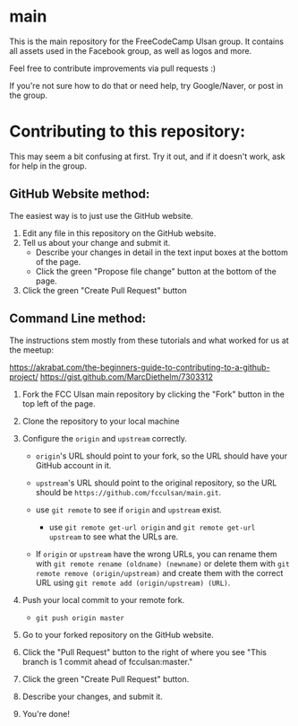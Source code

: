 # main

This is the main repository for the FreeCodeCamp Ulsan group. It contains all assets used in the Facebook group, as well as logos and more.

Feel free to contribute improvements via pull requests :)

If you're not sure how to do that or need help, try Google/Naver, or post in the group.

# Contributing to this repository:

This may seem a bit confusing at first. Try it out, and if it doesn't work, ask for help in the group.

## GitHub Website method:

The easiest way is to just use the GitHub website.

1. Edit any file in this repository on the GitHub website.
2. Tell us about your change and submit it.
   - Describe your changes in detail in the text input boxes at the bottom of the page.
   - Click the green "Propose file change" button at the bottom of the page.
3. Click the green "Create Pull Request" button

## Command Line method:

The instructions stem mostly from these tutorials and what worked for us at the meetup:

https://akrabat.com/the-beginners-guide-to-contributing-to-a-github-project/
https://gist.github.com/MarcDiethelm/7303312

1. Fork the FCC Ulsan main repository by clicking the "Fork" button in the top left of the page.
2. Clone the repository to your local machine
3. Configure the `origin` and `upstream` correctly.

   - `origin`'s URL should point to your fork, so the URL should have your GitHub account in it.
   - `upstream`'s URL should point to the original repository, so the URL should be `https://github.com/fcculsan/main.git`.
   - use `git remote` to see if `origin` and `upstream` exist.

     - use `git remote get-url origin` and `git remote get-url upstream` to see what the URLs are.

   - If `origin` or `upstream` have the wrong URLs, you can rename them with `git remote rename (oldname) (newname)` or delete them with `git remote remove (origin/upstream)` and create them with the correct URL using `git remote add (origin/upstream) (URL)`.

4. Push your local commit to your remote fork.
   - `git push origin master`
5. Go to your forked repository on the GitHub website.
6. Click the "Pull Request" button to the right of where you see "This branch is 1 commit ahead of fcculsan:master."
7. Click the green "Create Pull Request" button.
8. Describe your changes, and submit it.
9. You're done!
